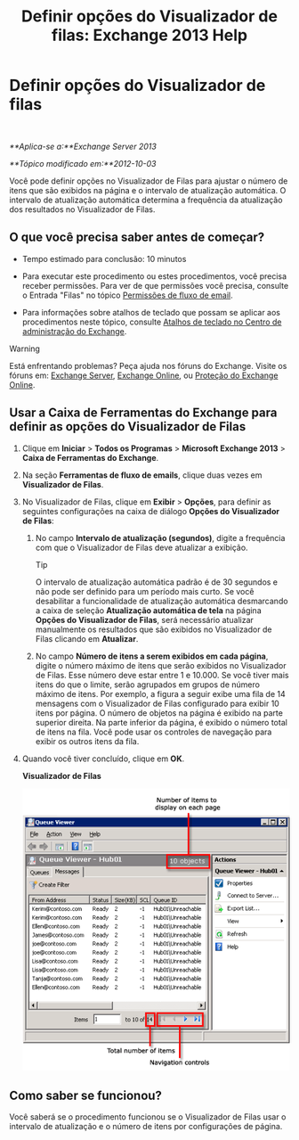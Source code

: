﻿---
title: 'Definir opções do Visualizador de filas: Exchange 2013 Help'
TOCTitle: Definir opções do Visualizador de filas
ms:assetid: 03a9134c-0714-4c13-b286-92bccc7ec05e
ms:mtpsurl: https://technet.microsoft.com/pt-br/library/Aa995934(v=EXCHG.150)
ms:contentKeyID: 50484887
ms.date: 05/22/2018
mtps_version: v=EXCHG.150
ms.translationtype: MT
---

# Definir opções do Visualizador de filas

 

_**Aplica-se a:**Exchange Server 2013_

_**Tópico modificado em:**2012-10-03_

Você pode definir opções no Visualizador de Filas para ajustar o número de itens que são exibidos na página e o intervalo de atualização automática. O intervalo de atualização automática determina a frequência da atualização dos resultados no Visualizador de Filas.

## O que você precisa saber antes de começar?

  - Tempo estimado para conclusão: 10 minutos

  - Para executar este procedimento ou estes procedimentos, você precisa receber permissões. Para ver de que permissões você precisa, consulte o Entrada "Filas" no tópico [Permissões de fluxo de email](mail-flow-permissions-exchange-2013-help.md).

  - Para informações sobre atalhos de teclado que possam se aplicar aos procedimentos neste tópico, consulte [Atalhos de teclado no Centro de administração do Exchange](keyboard-shortcuts-in-the-exchange-admin-center-exchange-online-protection-help.md).


> [!WARNING]
> Está enfrentando problemas? Peça ajuda nos fóruns do Exchange. Visite os fóruns em: <A href="https://go.microsoft.com/fwlink/p/?linkid=60612">Exchange Server</A>, <A href="https://go.microsoft.com/fwlink/p/?linkid=267542">Exchange Online</A>, ou <A href="https://go.microsoft.com/fwlink/p/?linkid=285351">Proteção do Exchange Online</A>.



## Usar a Caixa de Ferramentas do Exchange para definir as opções do Visualizador de Filas

1.  Clique em **Iniciar** \> **Todos os Programas** \> **Microsoft Exchange 2013** \> **Caixa de Ferramentas do Exchange**.

2.  Na seção **Ferramentas de fluxo de emails**, clique duas vezes em **Visualizador de Filas**.

3.  No Visualizador de Filas, clique em **Exibir** \> **Opções**, para definir as seguintes configurações na caixa de diálogo **Opções do Visualizador de Filas**:
    
    1.  No campo **Intervalo de atualização (segundos)**, digite a frequência com que o Visualizador de Filas deve atualizar a exibição.
        

        > [!TIP]
        > O intervalo de atualização automática padrão é de 30 segundos e não pode ser definido para um período mais curto. Se você desabilitar a funcionalidade de atualização automática desmarcando a caixa de seleção <STRONG>Atualização automática de tela</STRONG> na página <STRONG>Opções do Visualizador de Filas</STRONG>, será necessário atualizar manualmente os resultados que são exibidos no Visualizador de Filas clicando em <STRONG>Atualizar</STRONG>.

    
    2.  No campo **Número de itens a serem exibidos em cada página**, digite o número máximo de itens que serão exibidos no Visualizador de Filas. Esse número deve estar entre 1 e 10.000. Se você tiver mais itens do que o limite, serão agrupados em grupos de número máximo de itens. Por exemplo, a figura a seguir exibe uma fila de 14 mensagens com o Visualizador de Filas configurado para exibir 10 itens por página. O número de objetos na página é exibido na parte superior direita. Na parte inferior da página, é exibido o número total de itens na fila. Você pode usar os controles de navegação para exibir os outros itens da fila.

4.  Quando você tiver concluído, clique em **OK**.
    
    **Visualizador de Filas**
    
    ![Visualizador de Filas com mais itens do que o limite de itens](images/Aa995934.e82196e6-002a-4e9e-823d-b244b0bd25e2(EXCHG.150).gif "Visualizador de Filas com mais itens do que o limite de itens")  

## Como saber se funcionou?

Você saberá se o procedimento funcionou se o Visualizador de Filas usar o intervalo de atualização e o número de itens por configurações de página.

